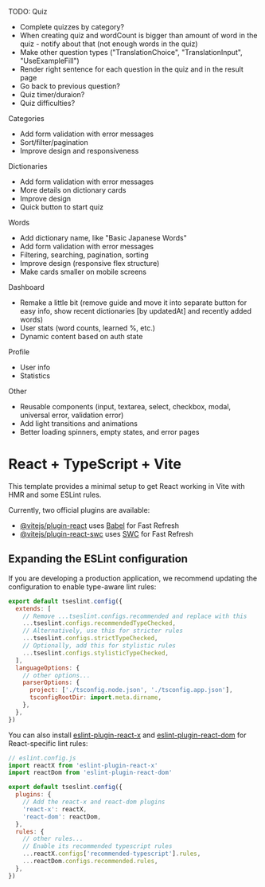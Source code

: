 TODO:
Quiz
- Complete quizzes by category?
- When creating quiz and wordCount is bigger than amount of word in the quiz - notify about that (not enough words in the quiz)
- Make other question types ("TranslationChoice", "TranslationInput", "UseExampleFill")
- Render right sentence for each question in the quiz and in the result page
- Go back to previous question?
- Quiz timer/duraion?
- Quiz difficulties?

Categories
- Add form validation with error messages
- Sort/filter/pagination
- Improve design and responsiveness

Dictionaries
- Add form validation with error messages
- More details on dictionary cards
- Improve design
- Quick button to start quiz

Words
- Add dictionary name, like "Basic Japanese Words"
- Add form validation with error messages
- Filtering, searching, pagination, sorting
- Improve design (responsive flex structure)
- Make cards smaller on mobile screens

Dashboard
- Remake a little bit (remove guide and move it into separate button for easy info, show recent dictionaries [by updatedAt] and recently added words)
- User stats (word counts, learned %, etc.)
- Dynamic content based on auth state

Profile
- User info
- Statistics

Other
- Reusable components (input, textarea, select, checkbox, modal, universal error, validation error)
- Add light transitions and animations
- Better loading spinners, empty states, and error pages


# React + TypeScript + Vite

This template provides a minimal setup to get React working in Vite with HMR and some ESLint rules.

Currently, two official plugins are available:

- [@vitejs/plugin-react](https://github.com/vitejs/vite-plugin-react/blob/main/packages/plugin-react/README.md) uses [Babel](https://babeljs.io/) for Fast Refresh
- [@vitejs/plugin-react-swc](https://github.com/vitejs/vite-plugin-react-swc) uses [SWC](https://swc.rs/) for Fast Refresh

## Expanding the ESLint configuration

If you are developing a production application, we recommend updating the configuration to enable type-aware lint rules:

```js
export default tseslint.config({
  extends: [
    // Remove ...tseslint.configs.recommended and replace with this
    ...tseslint.configs.recommendedTypeChecked,
    // Alternatively, use this for stricter rules
    ...tseslint.configs.strictTypeChecked,
    // Optionally, add this for stylistic rules
    ...tseslint.configs.stylisticTypeChecked,
  ],
  languageOptions: {
    // other options...
    parserOptions: {
      project: ['./tsconfig.node.json', './tsconfig.app.json'],
      tsconfigRootDir: import.meta.dirname,
    },
  },
})
```

You can also install [eslint-plugin-react-x](https://github.com/Rel1cx/eslint-react/tree/main/packages/plugins/eslint-plugin-react-x) and [eslint-plugin-react-dom](https://github.com/Rel1cx/eslint-react/tree/main/packages/plugins/eslint-plugin-react-dom) for React-specific lint rules:

```js
// eslint.config.js
import reactX from 'eslint-plugin-react-x'
import reactDom from 'eslint-plugin-react-dom'

export default tseslint.config({
  plugins: {
    // Add the react-x and react-dom plugins
    'react-x': reactX,
    'react-dom': reactDom,
  },
  rules: {
    // other rules...
    // Enable its recommended typescript rules
    ...reactX.configs['recommended-typescript'].rules,
    ...reactDom.configs.recommended.rules,
  },
})
```
